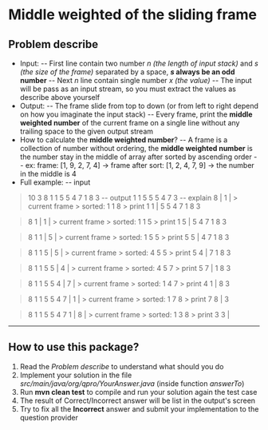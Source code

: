 
# Middle weighted of the sliding frame
## Problem describe
- Input:
-- First line contain two number *n (the length of input stack)* and *s (the size of the frame)* separated by a space, ***s* always be an odd number**
-- Next *n* line contain single number *x (the value)*
-- The input will be pass as an input stream, so you must extract the values as describe above yourself
- Output:
-- The frame slide from top to down (or from left to right depend on how you imaginate the input stack)
-- Every frame, print the **middle weighted number** of the current frame on a single line without any trailing space to the given output stream
- How to calculate the **middle weighted number**?
-- A frame is a collection of number without ordering, the **middle weighted number** is the number stay in the middle of array after sorted by ascending order
-- ex: frame: [1, 9, 2, 7, 4] -> frame after sort: [1, 2, 4, 7, 9] -> the number in the middle is 4
- Full example:
-- input
> 10 3
> 8
> 1
> 1
> 5
> 5
> 4
> 7
> 1
> 8
> 3
-- output
> 1
> 1
> 5
> 5
> 5
> 4
> 7
> 3
-- explain
> 8 |
> 1 | > current frame > sorted: 1 1 8 > print 1
> 1 |
> 5
> 5
> 4
> 7
> 1
> 8
> 3


> 8
> 1 |
> 1 | > current frame > sorted: 1 1 5 > print 1
> 5 |
> 5
> 4
> 7
> 1
> 8
> 3

> 8
> 1
> 1 |
> 5 | > current frame > sorted: 1 5 5 > print 5
> 5 |
> 4
> 7
> 1
> 8
> 3

> 8
> 1
> 1
> 5 |
> 5 | > current frame > sorted: 4 5 5 > print 5
> 4 |
> 7
> 1
> 8
> 3

> 8
> 1
> 1
> 5
> 5 |
> 4 | > current frame > sorted: 4 5 7 > print 5
> 7 |
> 1
> 8
> 3

> 8
> 1
> 1
> 5
> 5
> 4 |
> 7 | > current frame > sorted: 1 4 7 > print 4
> 1 |
> 8
> 3

> 8
> 1
> 1
> 5
> 5
> 4
> 7 |
> 1 | > current frame > sorted: 1 7 8 > print 7
> 8 |
> 3

> 8
> 1
> 1
> 5
> 5
> 4
> 7
> 1 |
> 8 | > current frame > sorted: 1 3 8 > print 3
> 3 |

---
## How to use this package?
1. Read the *Problem describe* to understand what should you do
2. Implement your solution in the file *src/main/java/org/qpro/YourAnswer.java* (inside function *answerTo*)
3. Run **mvn clean test** to compile and run your solution again the test case
4. The result of Correct/Incorrect answer will be list in the output's screen
5. Try to fix all the **Incorrect** answer and submit your implementation to the question provider

